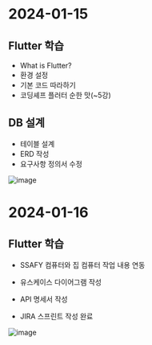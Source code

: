 # 2024-01-15 
## Flutter 학습
- What is Flutter?
- 환경 설정
- 기본 코드 따라하기
- 코딩셰프 플러터 순한 맛(~5강)

## DB 설계
- 테이블 설계
- ERD 작성
- 요구사항 정의서 수정

![image](/uploads/12c62dc46ac030f9114616f192a0c88e/image.png)

# 2024-01-16
## Flutter 학습
- SSAFY 컴퓨터와 집 컴퓨터 작업 내용 연동

- 유스케이스 다이어그램 작성
- API 명세서 작성
- JIRA 스프린트 작성 완료

![image](/uploads/21dd20ee37e8b819b183915462ef2918/image.png)
